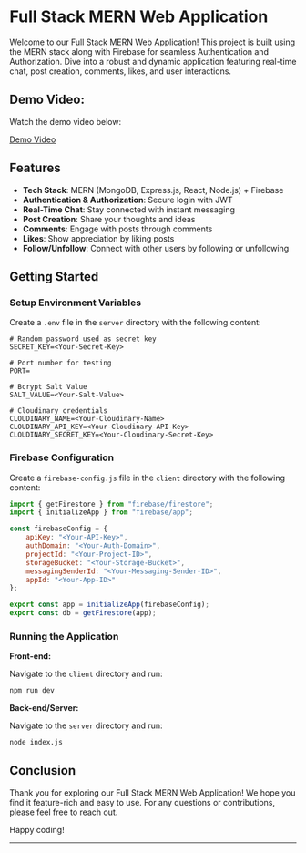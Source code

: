 
# Full Stack MERN Web Application

Welcome to our Full Stack MERN Web Application! This project is built using the MERN stack along with Firebase for seamless Authentication and Authorization. Dive into a robust and dynamic application featuring real-time chat, post creation, comments, likes, and user interactions.

## Demo Video:
Watch the demo video below:

[Demo Video](https://www.linkedin.com/feed/update/urn:li:ugcPost:7214324641895469057/)

## Features

- **Tech Stack**: MERN (MongoDB, Express.js, React, Node.js) + Firebase
- **Authentication & Authorization**: Secure login with JWT
- **Real-Time Chat**: Stay connected with instant messaging
- **Post Creation**: Share your thoughts and ideas
- **Comments**: Engage with posts through comments
- **Likes**: Show appreciation by liking posts
- **Follow/Unfollow**: Connect with other users by following or unfollowing

## Getting Started

### Setup Environment Variables

Create a `.env` file in the `server` directory with the following content:

```plaintext
# Random password used as secret key
SECRET_KEY=<Your-Secret-Key>

# Port number for testing
PORT=

# Bcrypt Salt Value
SALT_VALUE=<Your-Salt-Value>

# Cloudinary credentials
CLOUDINARY_NAME=<Your-Cloudinary-Name>
CLOUDINARY_API_KEY=<Your-Cloudinary-API-Key>
CLOUDINARY_SECRET_KEY=<Your-Cloudinary-Secret-Key>
```

### Firebase Configuration

Create a `firebase-config.js` file in the `client` directory with the following content:

```javascript
import { getFirestore } from "firebase/firestore";
import { initializeApp } from "firebase/app";

const firebaseConfig = {
    apiKey: "<Your-API-Key>",
    authDomain: "<Your-Auth-Domain>",
    projectId: "<Your-Project-ID>",
    storageBucket: "<Your-Storage-Bucket>",
    messagingSenderId: "<Your-Messaging-Sender-ID>",
    appId: "<Your-App-ID>"
};

export const app = initializeApp(firebaseConfig);
export const db = getFirestore(app);
```

### Running the Application

**Front-end:**

Navigate to the `client` directory and run:

```bash
npm run dev
```

**Back-end/Server:**

Navigate to the `server` directory and run:

```bash
node index.js
```

## Conclusion

Thank you for exploring our Full Stack MERN Web Application! We hope you find it feature-rich and easy to use. For any questions or contributions, please feel free to reach out.

Happy coding!

---
